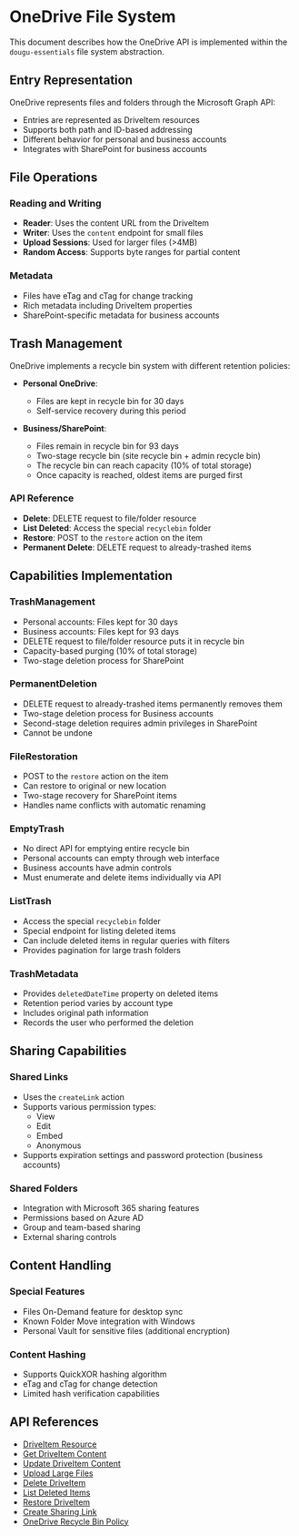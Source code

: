 # OneDrive File System

This document describes how the OneDrive API is implemented within the `dougu-essentials` file system abstraction.

## Entry Representation

OneDrive represents files and folders through the Microsoft Graph API:

- Entries are represented as DriveItem resources
- Supports both path and ID-based addressing
- Different behavior for personal and business accounts
- Integrates with SharePoint for business accounts

## File Operations

### Reading and Writing

- **Reader**: Uses the content URL from the DriveItem
- **Writer**: Uses the `content` endpoint for small files
- **Upload Sessions**: Used for larger files (>4MB)
- **Random Access**: Supports byte ranges for partial content

### Metadata

- Files have eTag and cTag for change tracking
- Rich metadata including DriveItem properties
- SharePoint-specific metadata for business accounts

## Trash Management

OneDrive implements a recycle bin system with different retention policies:

- **Personal OneDrive**: 
  - Files are kept in recycle bin for 30 days
  - Self-service recovery during this period

- **Business/SharePoint**:
  - Files remain in recycle bin for 93 days
  - Two-stage recycle bin (site recycle bin + admin recycle bin)
  - The recycle bin can reach capacity (10% of total storage)
  - Once capacity is reached, oldest items are purged first

### API Reference

- **Delete**: DELETE request to file/folder resource
- **List Deleted**: Access the special `recyclebin` folder
- **Restore**: POST to the `restore` action on the item
- **Permanent Delete**: DELETE request to already-trashed items

## Capabilities Implementation

### TrashManagement

- Personal accounts: Files kept for 30 days
- Business accounts: Files kept for 93 days
- DELETE request to file/folder resource puts it in recycle bin
- Capacity-based purging (10% of total storage)
- Two-stage deletion process for SharePoint

### PermanentDeletion

- DELETE request to already-trashed items permanently removes them
- Two-stage deletion process for Business accounts
- Second-stage deletion requires admin privileges in SharePoint
- Cannot be undone

### FileRestoration

- POST to the `restore` action on the item
- Can restore to original or new location
- Two-stage recovery for SharePoint items
- Handles name conflicts with automatic renaming

### EmptyTrash

- No direct API for emptying entire recycle bin
- Personal accounts can empty through web interface
- Business accounts have admin controls
- Must enumerate and delete items individually via API

### ListTrash

- Access the special `recyclebin` folder
- Special endpoint for listing deleted items
- Can include deleted items in regular queries with filters
- Provides pagination for large trash folders

### TrashMetadata

- Provides `deletedDateTime` property on deleted items
- Retention period varies by account type
- Includes original path information
- Records the user who performed the deletion

## Sharing Capabilities

### Shared Links

- Uses the `createLink` action
- Supports various permission types:
  - View
  - Edit
  - Embed
  - Anonymous
- Supports expiration settings and password protection (business accounts)

### Shared Folders

- Integration with Microsoft 365 sharing features
- Permissions based on Azure AD
- Group and team-based sharing
- External sharing controls

## Content Handling

### Special Features

- Files On-Demand feature for desktop sync
- Known Folder Move integration with Windows
- Personal Vault for sensitive files (additional encryption)

### Content Hashing

- Supports QuickXOR hashing algorithm
- eTag and cTag for change detection
- Limited hash verification capabilities

## API References

- [DriveItem Resource](https://learn.microsoft.com/en-us/graph/api/resources/driveitem)
- [Get DriveItem Content](https://learn.microsoft.com/en-us/graph/api/driveitem-get-content)
- [Update DriveItem Content](https://learn.microsoft.com/en-us/graph/api/driveitem-put-content)
- [Upload Large Files](https://learn.microsoft.com/en-us/graph/api/driveitem-createuploadsession)
- [Delete DriveItem](https://learn.microsoft.com/en-us/graph/api/driveitem-delete)
- [List Deleted Items](https://learn.microsoft.com/en-us/graph/api/drive-list-deleted)
- [Restore DriveItem](https://learn.microsoft.com/en-us/graph/api/driveitem-restore)
- [Create Sharing Link](https://learn.microsoft.com/en-us/graph/api/driveitem-createlink)
- [OneDrive Recycle Bin Policy](https://support.microsoft.com/en-us/office/what-happens-when-you-delete-files-in-the-cloud-57dda49f-0e55-41eb-bb6a-c61caa8cca03) 